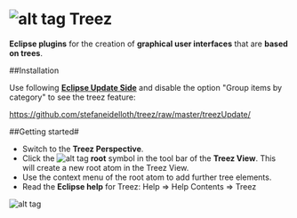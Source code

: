 # ![alt tag](https://github.com/stefaneidelloth/treez/blob/master/treez.png) Treez

**Eclipse plugins** for the creation of **graphical user interfaces** that are **based on trees**.

##Installation

Use following [**Eclipse Update Side**](http://www.vogella.com/tutorials/Eclipse/article.html#plugin_installation) and disable the option "Group items by category" to see the treez feature:

https://github.com/stefaneidelloth/treez/raw/master/treezUpdate/

##Getting started#

* Switch to the **Treez Perspective**.
* Click the ![alt tag](https://github.com/stefaneidelloth/treez/blob/master/treezCore/icons/root.png) **root** symbol in the tool bar of the **Treez View**. This will create a new root atom in the Treez View.
* Use the context menu of the root atom to add further tree elements. 
* Read the **Eclipse help** for Treez: Help => Help Contents => Treez 


![alt tag](https://github.com/stefaneidelloth/treez/blob/master/Treez_Screenshot.png)
